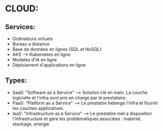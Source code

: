 # CLOUD:

## Services: 
- Ordinateurs virtuels
- Bureau a distance
- Base de données en lignes (SQL et NoSQL)
- AKS --> Kubernetes en ligne
- Modeles d'IA en ligne
- Déploiement d'applications en ligne

## Types: 
- SaaS: "Software as a Service" --> Solution clé en main. La couche logicielle et l'infra sont pris en charge par le prestataire.
- PaaS: "Platform as a Service" --> Le prestatire heberge l'infra et fournit les couches applicatives.
- IaaS: "Infrastructure as a Service" --> Le prestatire met a disposition l'infrastructure et gère les problématiques associées : materiel, stockage, energie